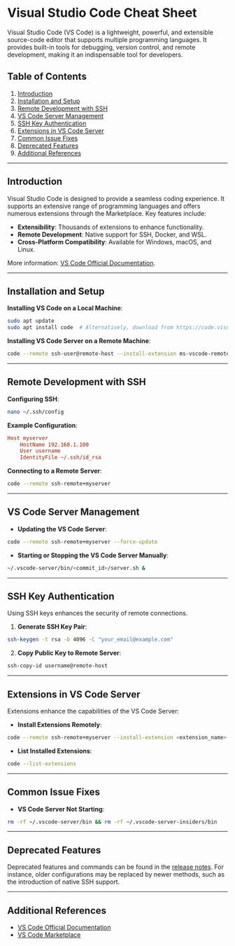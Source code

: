 # Visual Studio Code Cheat Sheet

Visual Studio Code (VS Code) is a lightweight, powerful, and extensible source-code editor that supports multiple programming languages. It provides built-in tools for debugging, version control, and remote development, making it an indispensable tool for developers.

## Table of Contents

1. [Introduction](#introduction)
2. [Installation and Setup](#installation-and-setup)
3. [Remote Development with SSH](#remote-development-with-ssh)
4. [VS Code Server Management](#vs-code-server-management)
5. [SSH Key Authentication](#ssh-key-authentication)
6. [Extensions in VS Code Server](#extensions-in-vs-code-server)
7. [Common Issue Fixes](#common-issue-fixes)
8. [Deprecated Features](#deprecated-features)
9. [Additional References](#additional-references)

---

## Introduction

Visual Studio Code is designed to provide a seamless coding experience. It supports an extensive range of programming languages and offers numerous extensions through the Marketplace. Key features include:

- **Extensibility**: Thousands of extensions to enhance functionality.
- **Remote Development**: Native support for SSH, Docker, and WSL.
- **Cross-Platform Compatibility**: Available for Windows, macOS, and Linux.

More information: [VS Code Official Documentation](https://code.visualstudio.com/).

---

## Installation and Setup

**Installing VS Code on a Local Machine**:

```bash
sudo apt update
sudo apt install code  # Alternatively, download from https://code.visualstudio.com/
```

**Installing VS Code Server on a Remote Machine**:

```bash
code --remote ssh-user@remote-host --install-extension ms-vscode-remote.remote-ssh
```

---

## Remote Development with SSH

**Configuring SSH**:

```bash
nano ~/.ssh/config
```

**Example Configuration**:

```ini
Host myserver
    HostName 192.168.1.100
    User username
    IdentityFile ~/.ssh/id_rsa
```

**Connecting to a Remote Server**:

```bash
code --remote ssh-remote+myserver
```

---

## VS Code Server Management

- **Updating the VS Code Server**:

```bash
code --remote ssh-remote+myserver --force-update
```

- **Starting or Stopping the VS Code Server Manually**:

```bash
~/.vscode-server/bin/<commit_id>/server.sh &
```

---

## SSH Key Authentication

Using SSH keys enhances the security of remote connections.

1. **Generate SSH Key Pair**:

```bash
ssh-keygen -t rsa -b 4096 -C "your_email@example.com"
```

2. **Copy Public Key to Remote Server**:

```bash
ssh-copy-id username@remote-host
```

---

## Extensions in VS Code Server

Extensions enhance the capabilities of the VS Code Server:

- **Install Extensions Remotely**:

```bash
code --remote ssh-remote+myserver --install-extension <extension_name>
```

- **List Installed Extensions**:

```bash
code --list-extensions
```

---

## Common Issue Fixes

- **VS Code Server Not Starting**:

```bash
rm -rf ~/.vscode-server/bin && rm -rf ~/.vscode-server-insiders/bin
```

---

## Deprecated Features

Deprecated features and commands can be found in the [release notes](https://code.visualstudio.com/updates/). For instance, older configurations may be replaced by newer methods, such as the introduction of native SSH support.

---

## Additional References

- [VS Code Official Documentation](https://code.visualstudio.com/)
- [VS Code Marketplace](https://marketplace.visualstudio.com/)

